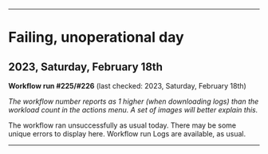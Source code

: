 
***

# Failing, unoperational day

## 2023, Saturday, February 18th

**Workflow run #225/#226** (last checked: 2023, Saturday, February 18th)

_The workflow number reports as 1 higher (when downloading logs) than the workload count in the actions menu. A set of images will better explain this._

The workflow ran unsuccessfully as usual today. There may be some unique errors to display here. Workflow run Logs are available, as usual.

***
